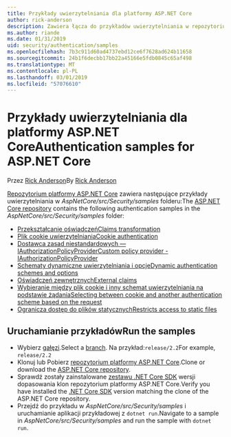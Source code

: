 ```yaml
---
title: Przykłady uwierzytelniania dla platformy ASP.NET Core
author: rick-anderson
description: Zawiera łącza do przykładów uwierzytelniania w repozytorium platformy ASP.NET Core.
ms.author: riande
ms.date: 01/31/2019
uid: security/authentication/samples
ms.openlocfilehash: 7b3c911d60ad4737ebd12ce6f7628ad624b11658
ms.sourcegitcommit: 24b1f6decbb17bb22a45166e5fdb0845c65af498
ms.translationtype: MT
ms.contentlocale: pl-PL
ms.lasthandoff: 03/01/2019
ms.locfileid: "57076610"
---
```

# <a name="authentication-samples-for-aspnet-core"></a><span data-ttu-id="aa3d4-103">Przykłady uwierzytelniania dla platformy ASP.NET Core</span><span class="sxs-lookup"><span data-stu-id="aa3d4-103">Authentication samples for ASP.NET Core</span></span>

<span data-ttu-id="aa3d4-104">Przez [Rick Anderson](https://twitter.com/RickAndMSFT)</span><span class="sxs-lookup"><span data-stu-id="aa3d4-104">By [Rick Anderson](https://twitter.com/RickAndMSFT)</span></span>

<span data-ttu-id="aa3d4-105">[Repozytorium platformy ASP.NET Core](https://github.com/aspnet/AspNetCore) zawiera następujące przykłady uwierzytelniania w *AspNetCore/src/Security/samples* folderu:</span><span class="sxs-lookup"><span data-stu-id="aa3d4-105">The [ASP.NET Core repository](https://github.com/aspnet/AspNetCore) contains the following authentication samples in the *AspNetCore/src/Security/samples* folder:</span></span>

* [<span data-ttu-id="aa3d4-106">Przekształcanie oświadczeń</span><span class="sxs-lookup"><span data-stu-id="aa3d4-106">Claims transformation</span></span>](https://github.com/aspnet/AspNetCore/tree/release/2.2/src/Security/samples/ClaimsTransformation)
* [<span data-ttu-id="aa3d4-107">Plik cookie uwierzytelniania</span><span class="sxs-lookup"><span data-stu-id="aa3d4-107">Cookie authentication</span></span>](https://github.com/aspnet/AspNetCore/tree/release/2.2/src/Security/samples/Cookies)
* [<span data-ttu-id="aa3d4-108">Dostawca zasad niestandardowych — IAuthorizationPolicyProvider</span><span class="sxs-lookup"><span data-stu-id="aa3d4-108">Custom policy provider - IAuthorizationPolicyProvider</span></span>](https://github.com/aspnet/AspNetCore/tree/release/2.2/src/Security/samples/CustomPolicyProvider)
* [<span data-ttu-id="aa3d4-109">Schematy dynamiczne uwierzytelniania i opcje</span><span class="sxs-lookup"><span data-stu-id="aa3d4-109">Dynamic authentication schemes and options</span></span>](https://github.com/aspnet/AspNetCore/tree/release/2.2/src/Security/samples/DynamicSchemes)
* [<span data-ttu-id="aa3d4-110">Oświadczeń zewnętrznych</span><span class="sxs-lookup"><span data-stu-id="aa3d4-110">External claims</span></span>](https://github.com/aspnet/AspNetCore/tree/release/2.2/src/Security/samples/Identity.ExternalClaims)
* [<span data-ttu-id="aa3d4-111">Wybieranie między plik cookie i inny schemat uwierzytelniania na podstawie żądania</span><span class="sxs-lookup"><span data-stu-id="aa3d4-111">Selecting between cookie and another authentication scheme based on the request</span></span>](https://github.com/aspnet/AspNetCore/tree/release/2.2/src/Security/samples/PathSchemeSelection)
* [<span data-ttu-id="aa3d4-112">Ogranicza dostęp do plików statycznych</span><span class="sxs-lookup"><span data-stu-id="aa3d4-112">Restricts access to static files</span></span>](https://github.com/aspnet/AspNetCore/tree/release/2.2/src/Security/samples/StaticFilesAuth)

## <a name="run-the-samples"></a><span data-ttu-id="aa3d4-113">Uruchamianie przykładów</span><span class="sxs-lookup"><span data-stu-id="aa3d4-113">Run the samples</span></span>

* <span data-ttu-id="aa3d4-114">Wybierz [gałęzi](https://github.com/aspnet/AspNetCore).</span><span class="sxs-lookup"><span data-stu-id="aa3d4-114">Select a [branch](https://github.com/aspnet/AspNetCore).</span></span> <span data-ttu-id="aa3d4-115">Na przykład:`release/2.2`</span><span class="sxs-lookup"><span data-stu-id="aa3d4-115">For example, `release/2.2`</span></span>
* <span data-ttu-id="aa3d4-116">Klonuj lub Pobierz [repozytorium platformy ASP.NET Core](https://github.com/aspnet/AspNetCore).</span><span class="sxs-lookup"><span data-stu-id="aa3d4-116">Clone or download the [ASP.NET Core repository](https://github.com/aspnet/AspNetCore).</span></span>
* <span data-ttu-id="aa3d4-117">Sprawdź zostały zainstalowane [zestawu .NET Core SDK](https://www.microsoft.com/net/download/all) wersji dopasowania klon repozytorium platformy ASP.NET Core.</span><span class="sxs-lookup"><span data-stu-id="aa3d4-117">Verify you have installed the [.NET Core SDK](https://www.microsoft.com/net/download/all) version matching the clone of the ASP.NET Core repository.</span></span>
* <span data-ttu-id="aa3d4-118">Przejdź do przykładu w *AspNetCore/src/Security/samples* i uruchamianie aplikacji przykładowej z `dotnet run`.</span><span class="sxs-lookup"><span data-stu-id="aa3d4-118">Navigate to a sample in *AspNetCore/src/Security/samples* and run the sample with `dotnet run`.</span></span>
